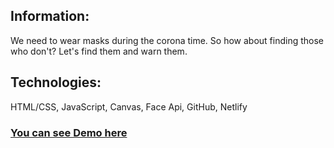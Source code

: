 ## Information:
We need to wear masks during the corona time. So how about finding those who don't? Let's find them and warn them.

## Technologies:
HTML/CSS, JavaScript, Canvas, Face Api, GitHub, Netlify

### <a href="https://coronaalarm.netlify.app/">You can see Demo here </a>
